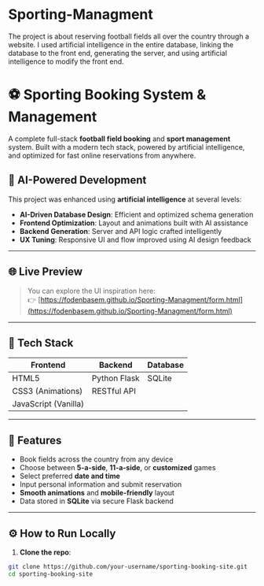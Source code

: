 # Sporting-Managment
The project is about reserving football fields all over the country through a website. I used artificial intelligence in the entire database, linking the database to the front end, generating the server, and using artificial intelligence to modify the front end.

# ⚽ Sporting Booking System & Management

A complete full-stack **football field booking** and **sport management** system. Built with a modern tech stack, powered by artificial intelligence, and optimized for fast online reservations from anywhere.

## 🧠 AI-Powered Development

This project was enhanced using **artificial intelligence** at several levels:

- **AI-Driven Database Design**: Efficient and optimized schema generation
- **Frontend Optimization**: Layout and animations built with AI assistance
- **Backend Generation**: Server and API logic crafted intelligently
- **UX Tuning**: Responsive UI and flow improved using AI design feedback

---

## 🌐 Live Preview

> You can explore the UI inspiration here:  
👉 [https://fodenbasem.github.io/Sporting-Managment/form.html](https://fodenbasem.github.io/Sporting-Managment/form.html)



---

## 🧰 Tech Stack

| Frontend            | Backend        | Database  |
|---------------------|----------------|-----------|
| HTML5               | Python Flask   | SQLite    |
| CSS3 (Animations)   | RESTful API    |           |
| JavaScript (Vanilla)|                |           |

---

## 🚀 Features

- Book fields across the country from any device
- Choose between **5-a-side**, **11-a-side**, or **customized** games
- Select preferred **date and time**
- Input personal information and submit reservation
- **Smooth animations** and **mobile-friendly** layout
- Data stored in **SQLite** via secure Flask backend

---

## ⚙️ How to Run Locally

1. **Clone the repo**:

```bash
git clone https://github.com/your-username/sporting-booking-site.git
cd sporting-booking-site
